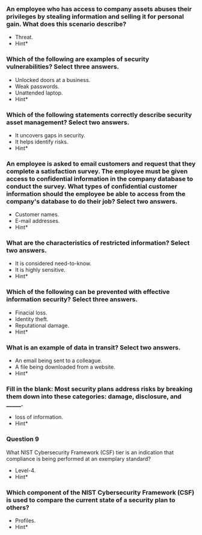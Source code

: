 ### An employee who has access to company assets abuses their privileges by stealing information and selling it for personal gain. What does this scenario describe?

- Threat.
- Hint\*

### Which of the following are examples of security vulnerabilities? Select three answers.

- Unlocked doors at a business.
- Weak passwords.
- Unattended laptop.
- Hint\*

### Which of the following statements correctly describe security asset management? Select two answers.

- It uncovers gaps in security.
- It helps identify risks.
- Hint\*

### An employee is asked to email customers and request that they complete a satisfaction survey. The employee must be given access to confidential information in the company database to conduct the survey. What types of confidential customer information should the employee be able to access from the company's database to do their job? Select two answers.

- Customer names.
- E-mail addresses.
- Hint\*

### What are the characteristics of restricted information? Select two answers.

- It is considered need-to-know.
- It is highly sensitive.
- Hint\*

### Which of the following can be prevented with effective information security? Select three answers.

- Finacial loss.
- Identity theft.
- Reputational damage.
- Hint\*

### What is an example of data in transit? Select two answers.

- An email being sent to a colleague.
- A file being downloaded from a website.
- Hint\*

### Fill in the blank: Most security plans address risks by breaking them down into these categories: damage, disclosure, and _____.

- loss of information.
- Hint\*

### Question 9
What NIST Cybersecurity Framework (CSF) tier is an indication that compliance is being performed at an exemplary standard?

- Level-4.
- Hint\*

### Which component of the NIST Cybersecurity Framework (CSF) is used to  compare the current state of a security plan to others?

- Profiles.
- Hint\*
